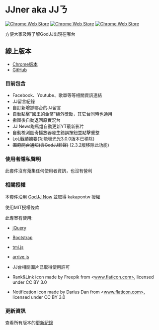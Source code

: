 # JJner aka JJㄋ

[![Chrome Web Store](https://img.shields.io/chrome-web-store/v/lkkafdaealbadpalmjahfkccfcejhpnl)](https://chrome.google.com/webstore/detail/godjj-now/lkkafdaealbadpalmjahfkccfcejhpnl?hl=zh-TW)
[![Chrome Web Store](https://img.shields.io/chrome-web-store/users/lkkafdaealbadpalmjahfkccfcejhpnl)](https://chrome.google.com/webstore/detail/godjj-now/lkkafdaealbadpalmjahfkccfcejhpnl?hl=zh-TW)
[![Chrome Web Store](https://img.shields.io/chrome-web-store/stars/lkkafdaealbadpalmjahfkccfcejhpnl?label=chrome%20web%20store)](https://chromewebstore.google.com/detail/jjner/lkkafdaealbadpalmjahfkccfcejhpnl/reviews?hl=zh-TW)

方便大家及時了解GodJJ出現在哪台

## 線上版本

- [Chrome版本](https://chrome.google.com/webstore/detail/godjj-now/lkkafdaealbadpalmjahfkccfcejhpnl)
- [GitHub](https://github.com/MayGrass/JJner)

### 目前包含

- Facebook、Youtube、歌單等等相關資訊連結
- JJ留言紀錄
- 自訂新增抓哪台的JJ留言
- 自動點擊"國王的金幣"額外獎勵，其它台同時也通用
- 揪團後自動返回原實況台
- JJ News跑馬燈自動更新YT最新影片
- 自動檢測圖奇播放器發生錯誤按鈕並點擊重整
- ~~LoL戰績摘要~~(功能壞光光3.0.0版本已移除)
- ~~圖奇開台通知(含GodJJ鈴聲)~~ (2.3.2版移除此功能)

### 使用者隱私聲明

此套件沒有蒐集任何使用者資訊，也沒有營利

### 相關授權

本套件沿用 [GodJJ Now](https://github.com/kakapontw/GodJJNow) 並取得 kakapontw 授權

使用MIT授權條款

此專案有使用:

- [jQuery](https://jquery.com/)
- [Bootstrap](https://getbootstrap.com/)
- [tmi.js](https://www.tmijs.org/)
- [arrive.js](https://github.com/uzairfarooq/arrive)

- JJ台相關圖片已取得使用許可
- Rank&Link icon made by Freepik from <www.flaticon.com>, licensed under CC BY 3.0
- Notification icon made by Darius Dan from <www.flaticon.com>, licensed under CC BY 3.0

### 更新資訊

查看所有版本的[更新紀錄](./CHANGELOG.md)
